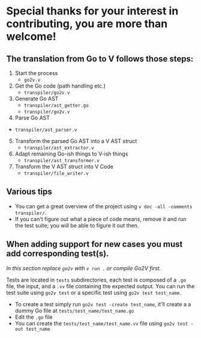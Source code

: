 # Special thanks for your interest in contributing, you are more than welcome!

## The translation from Go to V follows those steps:

1. Start the process
   - `go2v.v`
2. Get the Go code (path handling etc.)
	- `transpiler/go2v.v`
3. Generate Go AST
	- `transpiler/ast_getter.go`
	- `transpiler/go2v.v`
4. Parse Go AST
  - `transpiler/ast_parser.v`
5. Transform the parsed Go AST into a V AST struct
   - `transpiler/ast_extractor.v`
6. Adapt remaining Go-ish things to V-ish things
   - `transpiler/ast_transformer.v`
7. Transform the V AST struct into V Code
   - `transpiler/file_writer.v`

## Various tips

- You can get a great overview of the project using `v doc -all -comments transpiler/`.
- If you can't figure out what a piece of code means, remove it and run the test suite; you will be able to figure it out then.

## When adding support for new cases you must add corresponding test(s).

*In this section replace `go2v` with `v run .` or compile Go2V first.*

Tests are located in `tests` subdirectories, each test is composed of a `.go` file, the input, and a `.vv` file containing the expected output.
You can run the test suite using `go2v test` or a specific test using `go2v test test_name`.

- To create a test simply run `go2v test -create test_name`, it'll create a a dummy Go file at `tests/test_name/test_name.go`
- Edit the `.go` file
- You can create the `tests/test_name/test_name.vv` file using `go2v test -out test_name`
